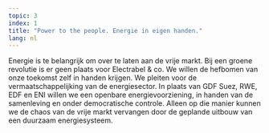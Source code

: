 ```yaml
---
topic: 3
index: 1
title: "Power to the people. Energie in eigen handen."
lang: nl
---
```

Energie is te belangrijk om over te laten aan de vrije markt. Bij een groene
revolutie is er geen plaats voor Electrabel &amp; co. We willen de hefbomen
van onze toekomst zelf in handen krijgen. We pleiten voor de
vermaatschappelijking van de energiesector. In plaats van GDF Suez, RWE, EDF
en ENI willen we een openbare energievoorziening, in handen van de samenleving
en onder democratische controle. Alleen op die manier kunnen we de chaos van
de vrije markt vervangen door de geplande uitbouw van een duurzaam
energiesysteem.

